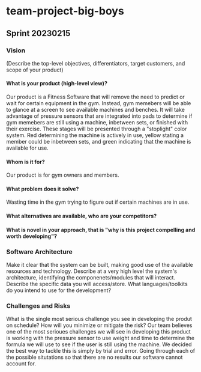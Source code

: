 # team-project-big-boys
## Sprint 20230215

### Vision
(Describe the top-level objectives, differentiators, target customers, and scope of your product)
#### What is your product (high-level view)?
Our product is a Fitness Software that will remove the need to predict or wait for certain equipment in the gym. Instead, gym memebers will be able to glance at a screen to see available machines and benches. It will take advantage of pressure sensors that are integrated into pads to determine if gym memebers are still using a machine, inbetween sets, or finished with their exercise. These stages will be presented through a "stoplight" color system. Red determining the machine is actively in use, yellow stating a member could be inbetween sets, and green indicating that the machine is available for use.
#### Whom is it for?
Our product is for gym owners and members.
#### What problem does it solve?
Wasting time in the gym trying to figure out if certain machines are in use.
#### What alternatives are available, who are your competitors?

#### What is novel in your approach, that is "why is this project compelling and worth developing"?

### Software Architecture
Make it clear that the system can be built, making good use of the available resources and technology. Describe at a very high level the system's architecture, identifying the componenets/modules that will interact. Describe the specific data you will access/store. What languages/toolkits do you intend to use for the development?

### Challenges and Risks
What is the single most serious challenge you see in developing the produt on schedule? How will you minimize or mitigate the risk?
Our team believes one of the most serioues challenges we will see in developing this product is working with the pressure sensor to use weight and time to determine the formula we will use to see if the user is still using the machine. We decided the best way to tackle this is simply by trial and error. Going through each of the possible situtations so that there are no results our software cannot account for.
